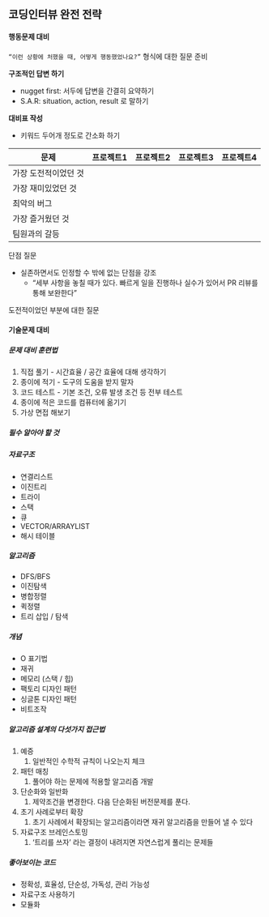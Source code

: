 ## 코딩인터뷰 완전 전략

#### 행동문제 대비

`“이런 상황에 처했을 때, 어떻게 행동했었나요?”` 형식에 대한 질문 준비

**구조적인 답변 하기**

- nugget first: 서두에 답변을 간결히 요약하기
- S.A.R: situation, action, result 로 말하기

**대비표 작성**

- 키워드 두어개 정도로 간소화 하기

| 문제                 | 프로젝트1 | 프로젝트2 | 프로젝트3 | 프로젝트4 |
| -------------------- | --------- | --------- | --------- | --------- |
| 가장 도전적이었던 것 |           |           |           |           |
| 가장 재미있었던 것   |           |           |           |           |
| 최악의 버그          |           |           |           |           |
| 가장 즐거웠던 것     |           |           |           |           |
| 팀원과의 갈등        |           |           |           |           |

단점 질문

- 실존하면서도 인정할 수 밖에 없는 단점을 강조
  - “세부 사항을 놓칠 때가 있다. 빠르게 일을 진행하나 실수가 있어서 PR 리뷰를 통해 보완한다”

도전적이었던 부분에 대한 질문



#### 기술문제 대비

##### 문제 대비 훈련법

1. 직접 풀기 - 시간효율 / 공간 효율에 대해 생각하기
2. 종이에 적기 - 도구의 도움을 받지 말자
3. 코드 테스트 - 기본 조건, 오류 발생 조건 등 전부 테스트
4. 종이에 적은 코드를 컴퓨터에 옮기기
5. 가상 면접 해보기

##### 필수 알아야 할 것

##### 자료구조

- 연결리스트
- 이진트리
- 트라이
- 스택
- 큐
- VECTOR/ARRAYLIST
- 해시 테이블

##### 알고리즘

- DFS/BFS
- 이진탐색
- 병합정렬
- 퀵정렬
- 트리 삽입 / 탐색

##### 개념

- O 표기법
- 재귀
- 메모리 (스택 / 힙)
- 팩토리 디자인 패턴
- 싱글톤 디자인 패턴
- 비트조작

##### 알고리즘 설계의 다섯가지 접근법

1. 예증
   1. 일반적인 수학적 규칙이 나오는지 체크
2. 패턴 매칭
   1. 풀어야 하는 문제에 적용할 알고리즘 개발
3. 단순화와 일반화
   1. 제약조건을 변경한다. 다음 단순화된 버전문제를 푼다.
4. 초기 사례로부터 확장
   1. 초기 사례에서 확장되는 알고리즘이라면 재귀 알고리즘을 만들어 낼 수 있다
5. 자료구조 브레인스토밍
   1. ‘트리를 쓰자’ 라는 결정이 내려지면 자연스럽게 풀리는 문제들

##### 좋아보이는 코드

- 정확성, 효율성, 단순성, 가독성, 관리 가능성
- 자료구조 사용하기
- 모듈화